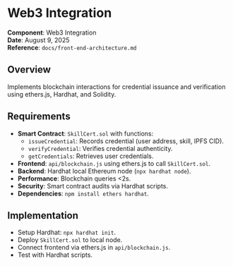 # Web3 Integration

**Component**: Web3 Integration  
**Date**: August 9, 2025  
**Reference**: `docs/front-end-architecture.md`

## Overview
Implements blockchain interactions for credential issuance and verification using ethers.js, Hardhat, and Solidity.

## Requirements
- **Smart Contract**: `SkillCert.sol` with functions:
  - `issueCredential`: Records credential (user address, skill, IPFS CID).
  - `verifyCredential`: Verifies credential authenticity.
  - `getCredentials`: Retrieves user credentials.
- **Frontend**: `api/blockchain.js` using ethers.js to call `SkillCert.sol`.
- **Backend**: Hardhat local Ethereum node (`npx hardhat node`).
- **Performance**: Blockchain queries <2s.
- **Security**: Smart contract audits via Hardhat scripts.
- **Dependencies**: `npm install ethers hardhat`.

## Implementation
- Setup Hardhat: `npx hardhat init`.
- Deploy `SkillCert.sol` to local node.
- Connect frontend via ethers.js in `api/blockchain.js`.
- Test with Hardhat scripts.